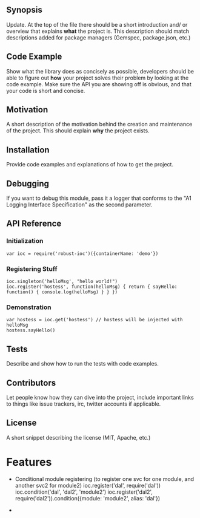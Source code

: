 <!--
@Author: Robustly.io <m0ser>
@Date:   2016-02-27T23:29:51-05:00
@Email:  m0ser@robustly.io
@Last modified by:   m0ser
@Last modified time: 2016-02-27T23:30:28-05:00
@License: Apache-2.0
-->



## Synopsis

Update.
At the top of the file there should be a short introduction and/ or overview that explains **what** the project is. This description should match descriptions added for package managers (Gemspec, package.json, etc.)

## Code Example

Show what the library does as concisely as possible, developers should be able to figure out **how** your project solves their problem by looking at the code example. Make sure the API you are showing off is obvious, and that your code is short and concise.

## Motivation

A short description of the motivation behind the creation and maintenance of the project. This should explain **why** the project exists.

## Installation

Provide code examples and explanations of how to get the project.

## Debugging

If you want to debug this module, pass it a logger that conforms to the "A1 Logging Interface Specification" as the second parameter.

## API Reference

### Initialization

    var ioc = require('robust-ioc')({containerName: 'demo'})

### Registering Stuff

    ioc.singleton('helloMsg', "hello world!")
    ioc.register('hostess', function(helloMsg) { return { sayHello: function() { console.log(helloMsg) } } })

### Demonstration

    var hostess = ioc.get('hostess') // hostess will be injected with helloMsg
    hostess.sayHello()

## Tests

Describe and show how to run the tests with code examples.

## Contributors

Let people know how they can dive into the project, include important links to things like issue trackers, irc, twitter accounts if applicable.

## License

A short snippet describing the license (MIT, Apache, etc.)



# Features

- Conditional module registering (to register one svc for one module, and another svc2 for module2)
ioc.register('dal', require('dal'))
ioc.condition('dal', 'dal2', 'module2')
ioc.register('dal2', require('dal2')).condition({module: 'module2', alias: 'dal'})
+
